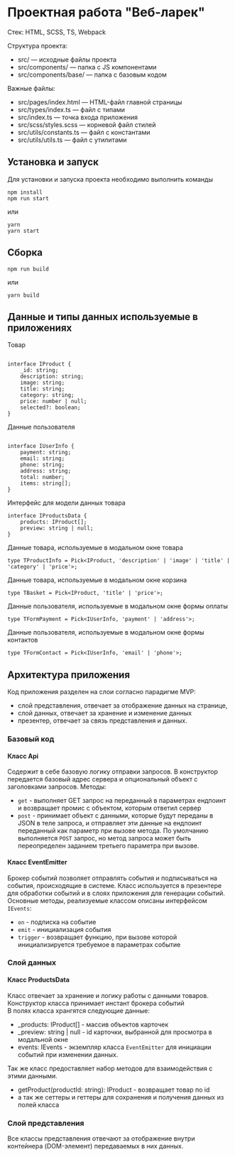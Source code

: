 # Проектная работа "Веб-ларек"

Стек: HTML, SCSS, TS, Webpack

Структура проекта:
- src/ — исходные файлы проекта
- src/components/ — папка с JS компонентами
- src/components/base/ — папка с базовым кодом

Важные файлы:
- src/pages/index.html — HTML-файл главной страницы
- src/types/index.ts — файл с типами
- src/index.ts — точка входа приложения
- src/scss/styles.scss — корневой файл стилей
- src/utils/constants.ts — файл с константами
- src/utils/utils.ts — файл с утилитами

## Установка и запуск
Для установки и запуска проекта необходимо выполнить команды

```
npm install
npm run start
```

или

```
yarn
yarn start
```
## Сборка

```
npm run build
```

или

```
yarn build
```

## Данные и типы данных используемые в приложениях

Товар 

```

interface IProduct {
    _id: string;
    description: string;
    image: string;
    title: string;
    category: string;
    price: number | null;
    selected?: boolean;
}
```

Данные пользователя

```

interface IUserInfo {
    payment: string;
    email: string;
    phone: string;
    address: string;
    total: number;
    items: string[];
}

```

Интерфейс для модели данных товара

```
interface IProductsData {
    products: IProduct[];
    preview: string | null;
}
```
Данные товара, используемые в модальном окне товара

```
type TProductInfo = Pick<IProduct, 'description' | 'image' | 'title' | 'category' | 'price'>;
```
Данные товара, используемые в модальном окне корзина
```
type TBasket = Pick<IProduct, 'title' | 'price'>;
```
Данные пользователя, используемые в модальном окне формы оплаты

```
type TFormPayment = Pick<IUserInfo, 'payment' | 'address'>;
```
Данные пользователя, используемые в модальном окне формы контактов

```
type TFormContact = Pick<IUserInfo, 'email' | 'phone'>;
```

## Архитектура приложения

Код приложения разделен на слои согласно парадигме MVP: 
- слой представления, отвечает за отображение данных на странице, 
- слой данных, отвечает за хранение и изменение данных
- презентер, отвечает за связь представления и данных.

### Базовый код

#### Класс Api
Содержит в себе базовую логику отправки запросов. В конструктор передается базовый адрес сервера и опциональный объект с заголовками запросов.
Методы: 
- `get` - выполняет GET запрос на переданный в параметрах ендпоинт и возвращает промис с объектом, которым ответил сервер
- `post` - принимает объект с данными, которые будут переданы в JSON в теле запроса, и отправляет эти данные на ендпоинт переданный как параметр при вызове метода. По умолчанию выполняется `POST` запрос, но метод запроса может быть переопределен заданием третьего параметра при вызове.

#### Класс EventEmitter
Брокер событий позволяет отправлять события и подписываться на события, происходящие в системе. Класс используется в презентере для обработки событий и в слоях приложения для генерации событий.  
Основные методы, реализуемые классом описаны интерфейсом `IEvents`:
- `on` - подписка на событие
- `emit` - инициализация события
- `trigger` - возвращает функцию, при вызове которой инициализируется требуемое в параметрах событие   

### Слой данных

#### Класс ProductsData
Класс отвечает за хранение и логику работы с данными товаров.\
Конструктор класса принимает инстант брокера событий\
В полях класса хрангятся следующие данные:
- _products: IProduct[] - массив объектов карточек
- _preview: string | null - id карточки, выбранной для просмотра в модальной окне
- events: IEvents - экземпляр класса `EventEmitter` для инициации событий при изменении данных.

Так же класс предоставляет набор методов для взаимодействия с этими данными.
- getProduct(productId: string): IProduct - возвращает товар по id
- а так же сеттеры и геттеры для сохранения и получения данных из полей класса



### Слой представления
Все классы представления отвечают за отображение внутри контейнера (DOM-элемент) передаваемых в них данных.
